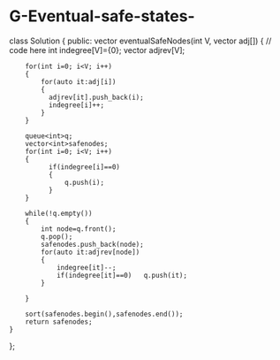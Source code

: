 # G-Eventual-safe-states-
class Solution {
  public:
    vector<int> eventualSafeNodes(int V, vector<int> adj[]) {
        // code here
        int indegree[V]={0};
        vector<int> adjrev[V];
        
        for(int i=0; i<V; i++)
        {
            for(auto it:adj[i])
            {
              adjrev[it].push_back(i);
              indegree[i]++;
            }
        }
        
        queue<int>q;
        vector<int>safenodes;
        for(int i=0; i<V; i++)
        {
              if(indegree[i]==0)
              {
                  q.push(i);
              }
        }
        
        while(!q.empty())
        {
            int node=q.front();
            q.pop();
            safenodes.push_back(node);
            for(auto it:adjrev[node])
            {
                indegree[it]--;
                if(indegree[it]==0)   q.push(it);
            }
            
        }
        
        sort(safenodes.begin(),safenodes.end());
        return safenodes;
    }
};
